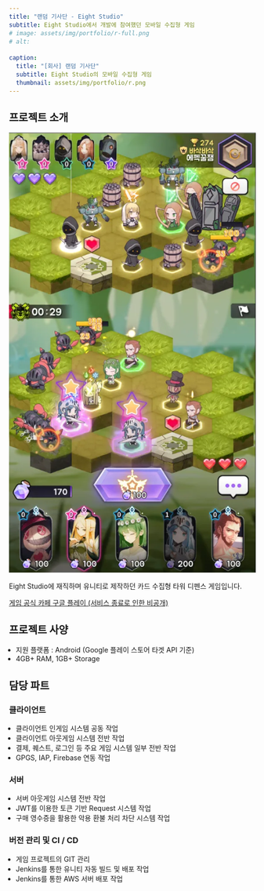 ```yaml
---
title: "랜덤 기사단 - Eight Studio"
subtitle: Eight Studio에서 개발에 참여했던 모바일 수집형 게임
# image: assets/img/portfolio/r-full.png
# alt: 

caption:
  title: "[회사] 랜덤 기사단"
  subtitle: Eight Studio의 모바일 수집형 게임
  thumbnail: assets/img/portfolio/r.png
---
```


## 프로젝트 소개

![](assets/img/portfolio/r-game.webp)

Eight Studio에 재직하며 유니티로 제작하던 카드 수집형 타워 디펜스 게임입니다.

<div class="project-links text-center mb-5">
  <a href="https://cafe.naver.com/eightgames" class="section-subheading btn btn-outline-success m-2">
    <i class="fa-solid fa-mug-saucer"></i> 게임 공식 카페
  </a>
  <a href="https://play.google.com/store/apps/details?id=com.eightstduio.projectrd" class="section-subheading btn btn-outline-dark m-2">
    <i class="fas fa-play"></i> 구글 플레이 (서비스 종료로 인한 비공개)
  </a>
</div>

## 프로젝트 사양

<ul class="text-left mb-1" style="padding-left:1em;">
  <li>
    지원 플랫폼 : Android (Google 플레이 스토어 타겟 API 기준)
  </li>
  <li class="mt-2">
    4GB+ RAM, 1GB+ Storage
  </li>
</ul>

## 담당 파트

<div class="container">
  <div class="media mb-4 align-items-start text-left">
    <div class="media-body">
      <h3 class="text-left">클라이언트</h3>
      <ul class="text-left mb-1" style="padding-left:1em;">
        <li>
          클라이언트 인게임 시스템 공동 작업
        </li>
        <li class="mt-2">
          클라이언트 아웃게임 시스템 전반 작업
        </li>
        <li class="mt-2">
          결제, 퀘스트, 로그인 등 주요 게임 시스템 일부 전반 작업
        </li>
        <li class="mt-2">
          GPGS, IAP, Firebase 연동 작업
        </li>
      </ul>
    </div>
  </div>

  <div class="media mb-4 align-items-start text-left">
    <div class="media-body">
      <h3 class="text-left">서버</h3>
      <ul class="text-left mb-1" style="padding-left:1em;">
        <li>
          서버 아웃게임 시스템 전반 작업
        </li>
        <li class="mt-2">
          JWT를 이용한 토큰 기반 Request 시스템 작업
        </li>
        <li class="mt-2">
          구매 영수증을 활용한 악용 환불 처리 차단 시스템 작업
        </li>
      </ul>
    </div>
  </div>

  <div class="media mb-4 align-items-start text-left">
    <div class="media-body">
      <h3 class="text-left">버전 관리 및 CI / CD</h3>
      <ul class="text-left mb-1" style="padding-left:1em;">
        <li>
          게임 프로젝트의 GIT 관리
        </li>
        <li class="mt-2">
          Jenkins를 통한 유니티 자동 빌드 및 배포 작업
        </li>
        <li class="mt-2">
          Jenkins를 통한 AWS 서버 배포 작업
        </li>
      </ul>
    </div>
  </div>
</div>